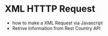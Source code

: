 # XML HTTTP Request
- how to make a XML Request via Javascript
- Retrive Information from Rest Country API
